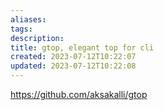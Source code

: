 ```yaml
---
aliases: 
tags: 
description:
title: gtop, elegant top for cli
created: 2023-07-12T10:22:07
updated: 2023-07-12T10:22:08
---
```

https://github.com/aksakalli/gtop